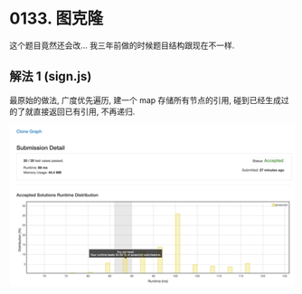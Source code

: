 # 0133. 图克隆

这个题目竟然还会改... 我三年前做的时候题目结构跟现在不一样.

## 解法 1 (sign.js)

最原始的做法, 广度优先遍历, 建一个 map 存储所有节点的引用, 碰到已经生成过的了就直接返回已有引用, 不再递归.

![成绩](.assets/sign.png)
